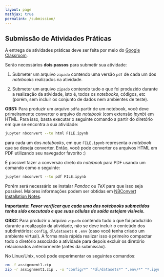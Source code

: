 ```yaml
---
layout: page
mathjax: true
permalink: /submission/
---
```


## Submissão de Atividades Práticas

A entrega de atividades práticas deve ser feita por meio do [Google Classroom](https://classroom.google.com/c/MTI4NDc5MjEwNTBa).

Serão necessários **dois passos** para submetir sua atividade:

1. Submeter um arquivo `zipado` contendo uma versão `pdf` de cada um dos *notebooks* realizados na atividade.

2. Submeter um arquivo `zipado` contendo tudo o que foi produzido durante a realização da atividade, isto é, todos os *notebooks*, códigos, etc (porém, sem incluir os conjunto de dados nem ambientes de teste).

**OBS1:** Para produzir um arquivo `pdf`a partir de um notebook, você 
deve primeiramente converter o arquivo do *notebook* (com extensão _ipynb_) 
em HTML. Para isso, basta executar o seguinte comando a partir do diretório
em que se encontra a sua atividade:

```bash
jupyter nbconvert --to html FILE.ipynb
```
para cada um dos *notebooks*, em que `FILE.ipynb` representa o *notebook* 
que se deseja converter. Então, você pode converter os arquivos HTML em 
PDF utilizando seu navegador favorito :) 

É possível fazer a conversão direto do *notebook* para PDF usando um
comando como o seguinte:

```bash
jupyter nbconvert --to pdf FILE.ipynb
```
Porém será necessário se instalar *Pandoc* ou *TeX* para que isso seja 
possível. Maiores informações podem ser obtidas em [NBConvert Installation Notes](https://nbconvert.readthedocs.io/en/latest/install.html).

**Importante: _Favor verificar que cada uma dos notebooks submetidos tenha 
sido executado e que suas células de saída estejam visíveis._**


**OBS2:** Para produzir o arquivo `zipado` contendo tudo o que 
foi produzido durante a realização da atividade, não se deve incluir
o conteúdo dos subdiretórios: `config`, `dl\datasets` e `.env` (caso você 
tenha criado um ambiente virtual). A forma mais rápida realizar 
isso é primeiro compactar todo o diretório associado a atividade para depois
excluir os diretório relacionados anteriormente (antes da submissão).

No Linux/Unix, você pode experimentar os seguintes comandos:

```bash
rm -f assignment1.zip 
zip -r assignment1.zip . -x "config/*" "*dl/datasets*" ".env/*" "*.ipynb_checkpoints*"
```
